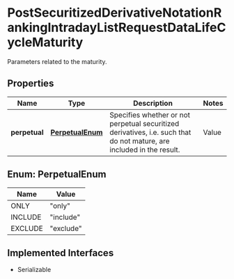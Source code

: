 

# PostSecuritizedDerivativeNotationRankingIntradayListRequestDataLifeCycleMaturity

Parameters related to the maturity.

## Properties

Name | Type | Description | Notes
------------ | ------------- | ------------- | -------------
**perpetual** | [**PerpetualEnum**](#PerpetualEnum) | Specifies whether or not perpetual securitized derivatives, i.e. such that do not mature, are included in the result. | Value | Description | | --- | --- | | only | Only perpetual securitized derivatives are included in the result. | | include | Perpetual securitized derivatives are included in the result. | | exclude | Perpetual securitized derivatives are excluded from the result. |   |  [optional]



## Enum: PerpetualEnum

Name | Value
---- | -----
ONLY | &quot;only&quot;
INCLUDE | &quot;include&quot;
EXCLUDE | &quot;exclude&quot;


## Implemented Interfaces

* Serializable


